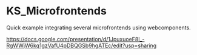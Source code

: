 # KS_Microfrontends

Quick example integrating several microfrontends using webcomponents.

https://docs.google.com/presentation/d/1JpuxuoeF8l_-RgWWjW6kq1gzVafU4pDBQGSb9hgATEc/edit?usp=sharing
